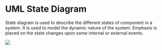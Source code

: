 # UML State Diagram

State diagram is used to describe the different states of component in a system. It is used to model the dynamic nature of the system. Emphasis is placed on the state changes upon some internal or external events. 


![](.gitbook/assets/images/8_1.png)